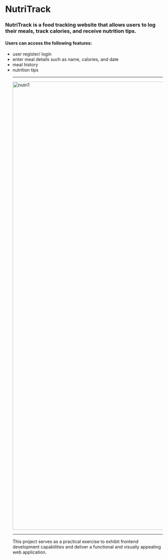 # NutriTrack
<h3>NutriTrack is a food tracking website that allows users to log their meals, track calories, and receive nutrition tips.</h3>
<h4>Users can access the following features:</h4> 
<ul><li>user register/ login</li>
  <li>enter meal details such as name, calories, and date </li>
  <li>meal history</li>
  <li>nutrition tips</li>
  <hr>
  <img width="1434" alt="nutri1" src="https://github.com/ApurvaDharam/NutriTrack/assets/113823534/9722f6e7-2e7a-4f31-ac2d-69f1ad1f1776">

<hr>
This project serves as a practical exercise to exhibit frontend development capabilities and deliver a functional and visually appealing web application.
